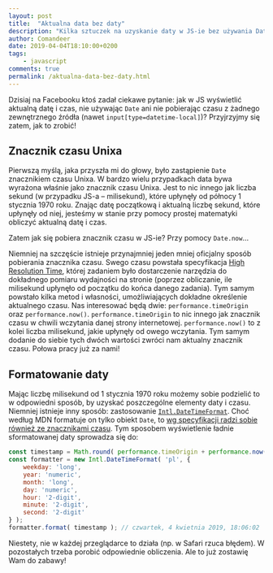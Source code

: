 ```yaml
---
layout: post
title:  "Aktualna data bez daty"
description: "Kilka sztuczek na uzyskanie daty w JS-ie bez używania Date."
author: Comandeer
date: 2019-04-04T18:10:00+0200
tags:
    - javascript
comments: true
permalink: /aktualna-data-bez-daty.html
---
```


Dzisiaj na Facebooku ktoś zadał ciekawe pytanie: jak w JS wyświetlić aktualną datę i czas, nie używając `Date` ani nie pobierając czasu z żadnego zewnętrznego źródła (nawet `input[type=datetime-local]`)? Przyjrzyjmy się zatem, jak to zrobić!<!--more-->

## Znacznik czasu Unixa

Pierwszą myślą, jaka przyszła mi do głowy, było zastąpienie `Date` znacznikiem czasu Unixa. W bardzo wielu przypadkach data bywa wyrażona właśnie jako znacznik czasu Unixa. Jest to nic innego jak liczba sekund (w przypadku JS-a – milisekund), które upłynęły od północy 1 stycznia 1970 roku. Znając datę początkową i aktualną liczbę sekund, które upłynęły od niej, jesteśmy w stanie przy pomocy prostej matematyki obliczyć aktualną datę i czas.

Zatem jak się pobiera znacznik czasu w JS-ie? Przy pomocy `Date.now`…

Niemniej na szczęście istnieje przynajmniej jeden mniej oficjalny sposób pobierania znacznika czasu. Swego czasu powstała specyfikacja [High Resolution Time](https://w3c.github.io/hr-time/), której zadaniem było dostarczenie narzędzia do dokładnego pomiaru wydajności na stronie (poprzez obliczanie, ile milisekund upłynęło od początku do końca danego zadania). Tym samym powstało kilka metod i własności, umożliwiających dokładne określenie aktualnego czasu. Nas interesować będą dwie: `performance.timeOrigin` oraz `performance.now()`. `performance.timeOrigin` to nic innego jak znacznik czasu w chwili wczytania danej strony internetowej. `performance.now()` to z kolei liczba milisekund, jakie upłynęły od owego wczytania. Tym samym dodanie do siebie tych dwóch wartości zwróci nam aktualny znacznik czasu. Połowa pracy już za nami!

## Formatowanie daty

Mając liczbę milisekund od 1 stycznia 1970 roku możemy sobie podzielić to w odpowiedni sposób, by uzyskać poszczególne elementy daty i czasu. Niemniej istnieje inny sposób: zastosowanie [`Intl.DateTimeFormat`](https://developer.mozilla.org/en-US/docs/Web/JavaScript/Reference/Global_Objects/DateTimeFormat). Choć według MDN formatuje on tylko obiekt `Date`, to [wg specyfikacji radzi sobie również ze znacznikami czasu](https://tc39.github.io/ecma402/#sec-datetime-format-functions). Tym sposobem wyświetlenie ładnie sformatowanej daty sprowadza się do:

```javascript
const timestamp = Math.round( performance.timeOrigin + performance.now() );
const formatter = new Intl.DateTimeFormat( 'pl', {
    weekday: 'long',
    year: 'numeric',
    month: 'long',
    day: 'numeric',
    hour: '2-digit',
    minute: '2-digit',
    second: '2-digit'
} );
formatter.format( timestamp ); // czwartek, 4 kwietnia 2019, 18:06:02
```

Niestety, nie w każdej przeglądarce to działa (np. w Safari rzuca błędem). W pozostałych trzeba porobić odpowiednie obliczenia. Ale to już zostawię Wam do zabawy!
